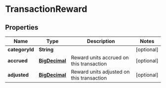 # TransactionReward

## Properties
Name | Type | Description | Notes
------------ | ------------- | ------------- | -------------
**categoryId** | **String** |  |  [optional]
**accrued** | [**BigDecimal**](BigDecimal.md) | Reward units accrued on this transaction |  [optional]
**adjusted** | [**BigDecimal**](BigDecimal.md) | Reward units adjusted on this transaction |  [optional]
